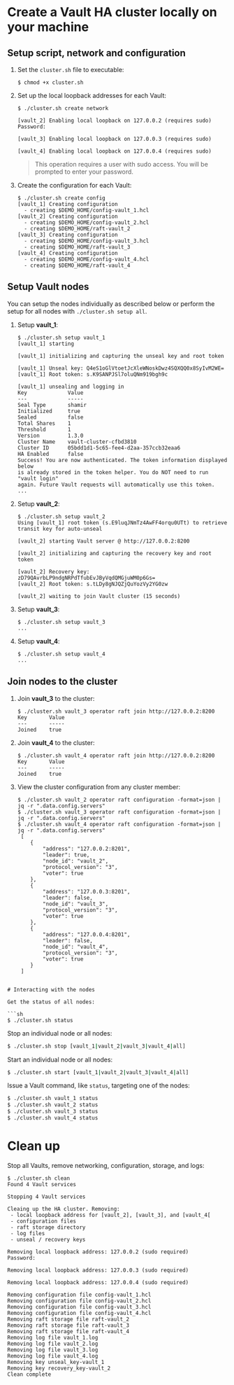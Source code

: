 # Create a Vault HA cluster locally on your machine

## Setup script, network and configuration

1. Set the `cluster.sh` file to executable:

    ```shell
    $ chmod +x cluster.sh
    ```

1. Set up the local loopback addresses for each Vault:

    ```shell
    $ ./cluster.sh create network

    [vault_2] Enabling local loopback on 127.0.0.2 (requires sudo)
    Password:

    [vault_3] Enabling local loopback on 127.0.0.3 (requires sudo)

    [vault_4] Enabling local loopback on 127.0.0.4 (requires sudo)
    ```

    > This operation requires a user with sudo access. You will be prompted to enter
    your password.

1. Create the configuration for each Vault:

    ```shell
    $ ./cluster.sh create config
    [vault_1] Creating configuration
      - creating $DEMO_HOME/config-vault_1.hcl
    [vault_2] Creating configuration
      - creating $DEMO_HOME/config-vault_2.hcl
      - creating $DEMO_HOME/raft-vault_2
    [vault_3] Creating configuration
      - creating $DEMO_HOME/config-vault_3.hcl
      - creating $DEMO_HOME/raft-vault_3
    [vault_4] Creating configuration
      - creating $DEMO_HOME/config-vault_4.hcl
      - creating $DEMO_HOME/raft-vault_4
    ```

## Setup Vault nodes

You can setup the nodes individually as described below or perform the setup for
all nodes with `./cluster.sh setup all`.

1. Setup **vault_1**:

    ```shell
    $ ./cluster.sh setup vault_1
    [vault_1] starting

    [vault_1] initializing and capturing the unseal key and root token

    [vault_1] Unseal key: Q4eS1oGlVtoetJcXleWNoskDwz4SQXQQ0x8SyIvM2WE=
    [vault_1] Root token: s.K9SANPJSl7oluQNm919bgh9c

    [vault_1] unsealing and logging in
    Key             Value
    ---             -----
    Seal Type       shamir
    Initialized     true
    Sealed          false
    Total Shares    1
    Threshold       1
    Version         1.3.0
    Cluster Name    vault-cluster-cfbd3810
    Cluster ID      05bdd1d1-5c65-fee4-d2aa-357ccb32eaa6
    HA Enabled      false
    Success! You are now authenticated. The token information displayed below
    is already stored in the token helper. You do NOT need to run "vault login"
    again. Future Vault requests will automatically use this token.
    ...
    ```

1. Setup **vault_2**:

    ```shell
    $ ./cluster.sh setup vault_2
    Using [vault_1] root token (s.E9luqJNmTz4AwFF4orqu0UTt) to retrieve transit key for auto-unseal

    [vault_2] starting Vault server @ http://127.0.0.2:8200

    [vault_2] initializing and capturing the recovery key and root token

    [vault_2] Recovery key: zD79QAvrbLP9ndgNRPdTfubEvJByVqdQMGjuWM0p6Gs=
    [vault_2] Root token: s.tLDy8gNJQZjQuYozVy2YG0zw

    [vault_2] waiting to join Vault cluster (15 seconds)
    ```

1. Setup **vault_3**:

    ```shell
    $ ./cluster.sh setup vault_3
    ...
    ```

1. Setup **vault_4**:

    ```shell
    $ ./cluster.sh setup vault_4
    ...
    ```

## Join nodes to the cluster

1. Join **vault_3** to the cluster:

    ```shell
    $ ./cluster.sh vault_3 operator raft join http://127.0.0.2:8200
    Key       Value
    ---       -----
    Joined    true
    ```

1.  Join **vault_4** to the cluster:

    ```shell
    $ ./cluster.sh vault_4 operator raft join http://127.0.0.2:8200
    Key       Value
    ---       -----
    Joined    true
    ```

1.  View the cluster configuration from any cluster member:

    ```shell
    $ ./cluster.sh vault_2 operator raft configuration -format=json | jq -r ".data.config.servers"
    $ ./cluster.sh vault_3 operator raft configuration -format=json | jq -r ".data.config.servers"
    $ ./cluster.sh vault_4 operator raft configuration -format=json | jq -r ".data.config.servers"
     [
        {
            "address": "127.0.0.2:8201",
            "leader": true,
            "node_id": "vault_2",
            "protocol_version": "3",
            "voter": true
        },
        {
            "address": "127.0.0.3:8201",
            "leader": false,
            "node_id": "vault_3",
            "protocol_version": "3",
            "voter": true
        },
        {
            "address": "127.0.0.4:8201",
            "leader": false,
            "node_id": "vault_4",
            "protocol_version": "3",
            "voter": true
        }
     ]
   ```

# Interacting with the nodes

Get the status of all nodes:

```sh
$ ./cluster.sh status
```

Stop an individual node or all nodes:

```sh
$ ./cluster.sh stop [vault_1|vault_2|vault_3|vault_4|all]
```

Start an individual node or all nodes:

```sh
$ ./cluster.sh start [vault_1|vault_2|vault_3|vault_4|all]
```

Issue a Vault command, like `status`, targeting one of the nodes:

```sh
$ ./cluster.sh vault_1 status
$ ./cluster.sh vault_2 status
$ ./cluster.sh vault_3 status
$ ./cluster.sh vault_4 status
```

# Clean up

Stop all Vaults, remove networking, configuration, storage, and logs:

```shell
$ ./cluster.sh clean
Found 4 Vault services

Stopping 4 Vault services

Cleaing up the HA cluster. Removing:
 - local loopback address for [vault_2], [vault_3], and [vault_4[
 - configuration files
 - raft storage directory
 - log files
 - unseal / recovery keys

Removing local loopback address: 127.0.0.2 (sudo required)
Password:

Removing local loopback address: 127.0.0.3 (sudo required)

Removing local loopback address: 127.0.0.4 (sudo required)

Removing configuration file config-vault_1.hcl
Removing configuration file config-vault_2.hcl
Removing configuration file config-vault_3.hcl
Removing configuration file config-vault_4.hcl
Removing raft storage file raft-vault_2
Removing raft storage file raft-vault_3
Removing raft storage file raft-vault_4
Removing log file vault_1.log
Removing log file vault_2.log
Removing log file vault_3.log
Removing log file vault_4.log
Removing key unseal_key-vault_1
Removing key recovery_key-vault_2
Clean complete
```
